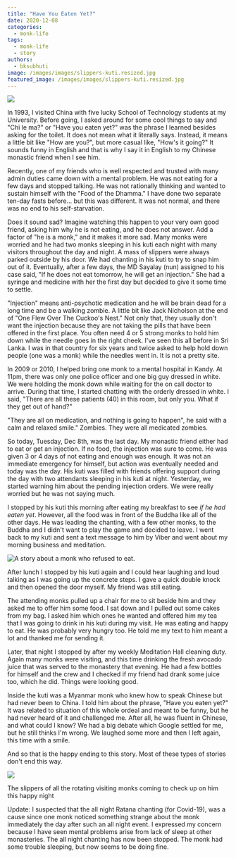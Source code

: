 ```yaml
---
title: "Have You Eaten Yet?"
date: 2020-12-08
categories: 
  - monk-life
tags: 
  - monk-life
  - story
authors: 
  - bksubhuti
image: /images/images/slippers-kuti.resized.jpg
featured_image: /images/images/slippers-kuti.resized.jpg
---
```


![](/images/mybowl-nov24-1024x768.jpg)

In 1993, I visited China with five lucky School of Technology students at my University. Before going, I asked around for some cool things to say and "Chī le ma?" or "Have you eaten yet?" was the phrase I learned besides asking for the toilet. It does not mean what it literally says. Instead, it means a little bit like "How are you?", but more casual like, "How's it going?" It sounds funny in English and that is why I say it in English to my Chinese monastic friend when I see him.

Recently, one of my friends who is well respected and trusted with many admin duties came down with a mental problem. He was not eating for a few days and stopped talking. He was not rationally thinking and wanted to sustain himself with the "Food of the Dhamma." I have done two separate ten-day fasts before... but this was different. It was not normal, and there was no end to his self-starvation.

Does it sound sad? Imagine watching this happen to your very own good friend, asking him why he is not eating, and he does not answer. Add a factor of "he is a monk," and it makes it more sad. Many monks were worried and he had two monks sleeping in his kuti each night with many visitors throughout the day and night. A mass of slippers were always parked outside by his door. We had chanting in his kuti to try to snap him out of it. Eventually, after a few days, the MD Sayalay (nun) assigned to his case said, "If he does not eat tomorrow, he will get an injection." She had a syringe and medicine with her the first day but decided to give it some time to settle.

"Injection" means anti-psychotic medication and he will be brain dead for a long time and be a walking zombie. A little bit like Jack Nicholson at the end of "One Flew Over The Cuckoo's Nest." Not only that, they usually don't want the injection because they are not taking the pills that have been offered in the first place. You often need 4 or 5 strong monks to hold him down while the needle goes in the right cheek. I've seen this all before in Sri Lanka. I was in that country for six years and twice asked to help hold down people (one was a monk) while the needles went in. It is not a pretty site.

In 2009 or 2010, I helped bring one monk to a mental hospital in Kandy. At 11pm, there was only one police officer and one big guy dressed in white. We were holding the monk down while waiting for the on call doctor to arrive. During that time, I started chatting with the orderly dressed in white. I said, "There are all these patients (40) in this room, but only you. What if they get out of hand?"

"They are all on medication, and nothing is going to happen", he said with a calm and relaxed smile." Zombies. They were all medicated zombies.

So today, Tuesday, Dec 8th, was the last day. My monastic friend either had to eat or get an injection. If no food, the injection was sure to come. He was given 3 or 4 days of not eating and enough was enough. It was not an immediate emergency for himself, but action was eventually needed and today was the day. His kuti was filled with friends offering support during the day with two attendants sleeping in his kuti at night. Yesterday, we started warning him about the pending injection orders. We were really worried but he was not saying much.

I stopped by his kuti this morning after eating my breakfast to see _if he had eaten yet_. However, all the food was in front of the Buddha like all of the other days. He was leading the chanting, with a few other monks, to the Buddha and I didn't want to play the game and decided to leave. I went back to my kuti and sent a text message to him by Viber and went about my morning business and meditation.

![A story about a monk who refused to eat.](/images/better-eat-edited.jpg)

After lunch I stopped by his kuti again and I could hear laughing and loud talking as I was going up the concrete steps. I gave a quick double knock and then opened the door myself. My friend was still eating.

The attending monks pulled up a chair for me to sit beside him and they asked me to offer him some food. I sat down and I pulled out some cakes from my bag. I asked him which ones he wanted and offered him my tea that I was going to drink in his kuti during my visit. He was eating and happy to eat. He was probably very hungry too. He told me my text to him meant a lot and thanked me for sending it.

Later, that night I stopped by after my weekly Meditation Hall cleaning duty. Again many monks were visiting, and this time drinking the fresh avocado juice that was served to the monastery that evening. He had a few bottles for himself and the crew and I checked if my friend had drank some juice too, which he did. Things were looking good.

Inside the kuti was a Myanmar monk who knew how to speak Chinese but had never been to China. I told him about the phrase, "Have you eaten yet?" It was related to situation of this whole ordeal and meant to be funny, but he had never heard of it and challenged me. After all, he was fluent in Chinese, and what could I know? We had a big debate which Google settled for me, but he still thinks I'm wrong. We laughed some more and then I left again, this time with a smile.

And so that is the happy ending to this story. Most of these types of stories don't end this way.

![](/images/slippers-kuti.resized.jpg)

The slippers of all the rotating visiting monks coming to check up on him this happy night

Update: I suspected that the all night Ratana chanting (for Covid-19), was a cause since one monk noticed something strange about the monk immediately the day after such an all night event. I expressed my concern because I have seen mental problems arise from lack of sleep at other monasteries. The all night chanting has now been stopped. The monk had some trouble sleeping, but now seems to be doing fine.